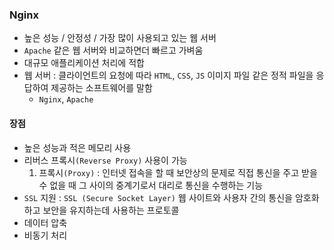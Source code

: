 ### Nginx
- 높은 성능 / 안정성 / 가장 많이 사용되고 있는 웹 서버
- `Apache` 같은 웹 서버와 비교하면더 빠르고 가벼움
- 대규모 애플리케이션 처리에 적합
- 웹 서버 : 클라이언트의 요청에 따라 `HTML`, `CSS`, `JS` 이미지 파일 같은 정적 파일을 응답하여 제공하는 소프트웨어를 말함
  - `Nginx`, `Apache`

#### 장점
- 높은 성능과 적은 메모리 사용
- 리버스 프록시`(Reverse Proxy)` 사용이 가능
  1. 프록시`(Proxy)` : 인터넷 접속을 할 때 보안상의 문제로 직접 통신을 주고 받을 수 없을 때 그 사이의 중계기로서 대리로 통신을 수행하는 기능
- `SSL` 지원 : `SSL (Secure Socket Layer)` 웹 사이트와 사용자 간의 통신을 암호화하고 보안을 유지하는데 사용하는 프로토콜
- 데이터 압축
- 비동기 처리
